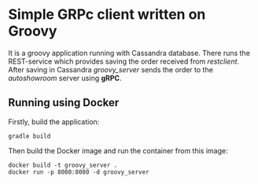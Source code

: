 # Simple GRPc client written on Groovy
It is a groovy application running with Cassandra database. There runs the REST-service which provides saving the
order received from _restclient_. After saving in Cassandra _groovy_server_ sends the order to the _autoshowroom_ server
using **gRPC**.
## Running using Docker
Firstly, build the application:
```
gradle build
```
Then build the Docker image and run the container from this image:
```
docker build -t groovy_server .
docker run -p 8080:8080 -d groovy_server
```